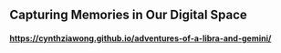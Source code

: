 ## Capturing Memories in Our Digital Space

#### https://cynthziawong.github.io/adventures-of-a-libra-and-gemini/
